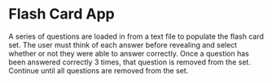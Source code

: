 # Flash Card App
A series of questions are loaded in from a text file to populate the flash card set. The user must think of each answer before revealing and select whether or not they were able to answer correctly. Once a question has been answered correctly 3 times, that question is removed from the set. Continue until all questions are removed from the set.
